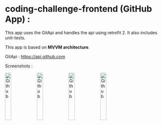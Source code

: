 # coding-challenge-frontend (GitHub App) : 

This app uses the GitApi and handles the api using retrofit 2. It also includes unit-tests. 

This app is based on <b>MVVM architecture</b>.

GitApi : https://api.github.com

Screenshots : 

<span><img display="inline-block" width=20% alt="Github" src="https://github.com/MohitAswani/coding-challenge-frontend/blob/master/Screenshots/1.png" /></span>
<span><img width=20% alt="Github" src="https://github.com/MohitAswani/coding-challenge-frontend/blob/master/Screenshots/2.png" /></span>
<span><img width=20% alt="Github" src="https://github.com/MohitAswani/coding-challenge-frontend/blob/master/Screenshots/3.png" /></span>
<span><img width=20% alt="Github" src="https://github.com/MohitAswani/coding-challenge-frontend/blob/master/Screenshots/4.png" /></span>


